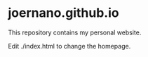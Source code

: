 joernano.github.io
==================

This repository contains my personal website.

Edit ./index.html to change the homepage.
